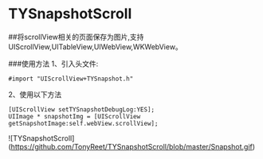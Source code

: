 # TYSnapshotScroll
##将scrollView相关的页面保存为图片,支持UIScrollView,UITableView,UIWebView,WKWebView。

###使用方法
1、引入头文件:

```objc
#import "UIScrollView+TYSnapshot.h"
```
2、使用以下方法

```objc
[UIScrollView setTYSnapshotDebugLog:YES];
UIImage * snapshotImg = [UIScrollView getSnapshotImage:self.webView.scrollView];
```

![TYSnapshotScroll] (https://github.com/TonyReet/TYSnapshotScroll/blob/master/Snapshot.gif)
